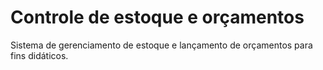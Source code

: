 # Controle de estoque e orçamentos
Sistema de gerenciamento de estoque e lançamento de orçamentos para fins didáticos.
